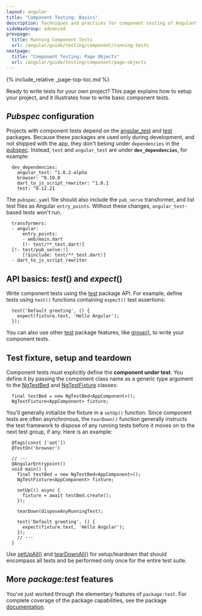 ```yaml
---
layout: angular
title: "Component Testing: Basics"
description: Techniques and practices for component testing of AngularDart apps.
sideNavGroup: advanced
prevpage:
  title: Running Component Tests
  url: /angular/guide/testing/component/running-tests
nextpage:
  title: "Component Testing: Page Objects"
  url: /angular/guide/testing/component/page-objects
---
```

<?code-excerpt path-base="examples/ng/doc"?>

{% include_relative _page-top-toc.md %}

Ready to write tests for your own project? This page explains how to setup your
project, and it illustrates how to write basic component tests.

## _Pubspec_ configuration

Projects with component tests depend on the
[angular_test][] and [test][] packages. Because these packages are used
only during development, and not shipped with the app, they don't belong
under `dependencies` in the [pubspec][]. Instead, `test` and `angular_test`
are under **`dev_dependencies`**, for example:

<?code-excerpt "toh-0/pubspec.yaml (dev_dependencies)" title?>
```
  dev_dependencies:
    angular_test: ^1.0.2-alpha
    browser: ^0.10.0
    dart_to_js_script_rewriter: ^1.0.1
    test: ^0.12.21
```

The `pubspec.yaml` file should also include the `pub_serve` transformer,
and list test files as Angular `entry_points`.
Without these changes, `angular_test`-based tests won't run.

<?code-excerpt "toh-0/pubspec.yaml (transformers)" replace="/\S+.*?test.*/[!$&!]/g" title?>
```
  transformers:
  - angular:
      entry_points:
      - web/main.dart
      [!- test/**_test.dart!]
  [!- test/pub_serve:!]
      [!$include: test/**_test.dart!]
  - dart_to_js_script_rewriter
```

## API basics: _test_() and _expect_()

Write component tests using the [test][] package API.
For example, define tests using `test()` functions
containing `expect()` test assertions:

<?code-excerpt "toh-0/test/app_test.dart (simple test)" region="default-test" title?>
```
  test('Default greeting', () {
    expect(fixture.text, 'Hello Angular');
  });
```

You can also use other [test][] package features, like [group()][], to write your component tests.

## Test fixture, setup and teardown

Component tests must explicitly define the **component under test**. You define it by passing the component class name as a generic type argument to the [NgTestBed][] and [NgTestFixture][] classes:

<?code-excerpt "toh-0/test/app_test.dart (test bed and fixture)" title?>
```
  final testBed = new NgTestBed<AppComponent>();
  NgTestFixture<AppComponent> fixture;
```

You'll generally initialize the fixture in a `setUp()` function.
Since component tests are often asynchronous, the `tearDown()` function
generally instructs the test framework to dispose of any running tests
before it moves on to the next test group, if any. Here is an example:

<?code-excerpt "toh-0/test/app_test.dart (excerpt)" region="initial" title?>
```
  @Tags(const ['aot'])
  @TestOn('browser')

  // ···
  @AngularEntrypoint()
  void main() {
    final testBed = new NgTestBed<AppComponent>();
    NgTestFixture<AppComponent> fixture;

    setUp(() async {
      fixture = await testBed.create();
    });

    tearDown(disposeAnyRunningTest);

    test('Default greeting', () {
      expect(fixture.text, 'Hello Angular');
    });
    // ···
  }
```

Use [setUpAll()][] and [tearDownAll()][] for setup/teardown that should encompass all tests and be performed only once for the entire test suite.

## More _package:test_ features

You've just worked through the elementary features of `package:test`. For
complete coverage of the package capabilities, see the package
[documentation][package:test].

[angular_test]: https://pub.dartlang.org/packages/angular_test
[group()]: https://pub.dartlang.org/packages/test#writing-tests
[group API]: {{site.api}}/test/latest/test/group.html
[NgTestBed]: {{site.api}}/angular_test/latest/angular_test/NgTestBed-class.html
[NgTestFixture]: {{site.api}}/angular_test/latest/angular_test/NgTestFixture-class.html
[package:test]: https://pub.dartlang.org/packages/test
[pubspec]: {{site.dartlang}}/tools/pub/pubspec
[setUpAll()]: {{site.api}}/test/latest/test/setUpAll.html
[tearDownAll()]: {{site.api}}/test/latest/test/tearDownAll.html
[test]: https://pub.dartlang.org/packages/test
